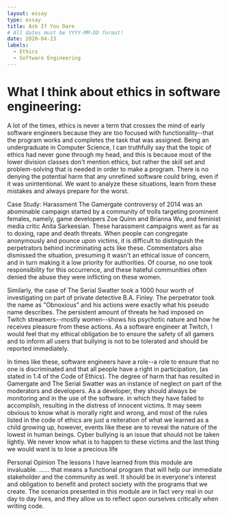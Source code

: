 ```yaml
---
layout: essay
type: essay
title: Ask If You Dare  
# All dates must be YYYY-MM-DD format!
date: 2020-04-23
labels:
  - Ethics
  - Software Engineering
---
```

# What I think about ethics in software engineering:

A lot of the times, ethics is never a term that crosses the mind of early software engineers because they are too focused with functionality--that the program works and completes the task that was assigned. Being an undergraduate in Computer Science, I can truthfully say that the topic of ethics had never gone through my head, and this is because most of the lower division classes don't mention ethics, but rather the skill set and problem-solving that is needed in order to make a program. There is no denying the potential harm that any unrefined software could bring, even if it was unintentional. We want to analyze these situations, learn from these mistakes and always prepare for the worst. 

Case Study: Harassment 
The Gamergate controversy of 2014 was an abominable campaign started by a community of trolls targeting prominent females, namely, game developers Zoe Quinn and Brianna Wu, and feminist media critic Anita Sarkeesian. These harassment campaigns went as far as to doxing, rape and death threats. When people can congregate anonymously and pounce upon victims, it is difficult to distinguish the perpetrators behind incriminating acts like these. Commentators also dismissed the situation, presuming it wasn't an ethical issue of concern, and in turn making it a low priority for authorities. Of course, no one took responsibility for this occurrence, and these hateful communities often denied the abuse they were inflicting on these women. 

Similarly, the case of The Serial Swatter took a 1000 hour worth of investigating on part of private detective B.A. Finley. The perpetrator took the name as "Obnoxious" and his actions were exactly what his pseudo name describes. The persistent amount of threats he had imposed on Twitch streamers--mostly women--shows his psychotic nature and how he receives pleasure from these actions. As a software engineer at Twitch, I would feel that my ethical obligation be to ensure the safety of all gamers and to inform all users that bullying is not to be tolerated and should be reported immediately.

In times like these, software engineers have a role--a role to ensure that no one is discriminated and that all people have a right in participation, (as stated in 1.4 of the Code of Ethics). The degree of harm that has resulted in Gamergate and The Serial Swatter was an instance of neglect on part of the moderators and developers. As a developer, they should always be monitoring and in the use of the software. in which they have failed to accomplish, resulting in the distress of innocent victims. It may seem obvious to know what is morally right and wrong, and most of the rules listed in the code of ethics are just a reiteration of what we learned as a child growing up, however, events like these are to reveal the nature of the lowest in human beings. Cyber bullying is an issue that should not be taken lightly. We never know what is to happen to these victims and the last thing we would want is to lose a precious life 

Personal Opinion 
The lessons I have learned from this module are invaluable. ...... that means a functional program that will help our immediate stakeholder and the community as well.  It should be in everyone's interest and obligation to benefit and protect society with the programs that we create. The scenarios presented in this module are in fact very real in our day to day lives, and they allow us to reflect upon ourselves critically when writing code.

